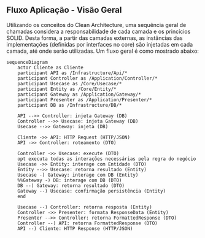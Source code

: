 
## Fluxo Aplicação - Visão Geral

Utilizando os conceitos do Clean Architecture, uma sequência geral de chamadas considera a responsabilidade de cada camada e os princícios SOLID. Desta forma, a partir das camadas externas, as instâncias das implementações (definidas por interfaces no core) são injetadas em cada camada, até onde serão utilizadas. Um fluxo geral é como mostrado abaixo:

``` mermaid
sequenceDiagram
    actor Cliente as Cliente
    participant API as /Infrastructure/Api/*
    participant Controller as /Application/Controller/*
    participant Usecase as /Core/Usecase/*
    participant Entity as /Core/Entity/*
    participant Gateway as /Application/Gateway/*
    participant Presenter as /Application/Presenter/*
    participant DB as /Infrastructure/DB/*
    
    API -->> Controller: injeta Gateway (DB)
    Controller -->> Usecase: injeta Gateway (DB)
    Usecase -->> Gateway: injeta (DB)
    
    Cliente ->> API: HTTP Request (HTTP/JSON)
    API ->> Controller: roteamento (DTO)
    
    Controller ->> Usecase: execute (DTO)
    opt executa todas as interações necessárias pela regra do negócio
    Usecase ->> Entity: interage com Entidade (DTO)
    Entity -->> Usecase: retorna resultado (Entity)
    Usecase -) Gateway: interage com DB (Entity)
    %%Gateway -) DB: interage com DB (DTO)
    DB --) Gateway: retorna resultado (DTO)
    Gateway --) Usecase: confirmação persistência (Entity)
    end

    Usecase --) Controller: retorna resposta (Entity)
    Controller ->> Presenter: formata ResponseData (Entity)
    Presenter -->> Controller: retorna FormattedResponse (DTO)
    Controller --) API: retorna FormattedResponse (DTO)
    API --) Cliente: HTTP Response (HTTP/JSON)
```